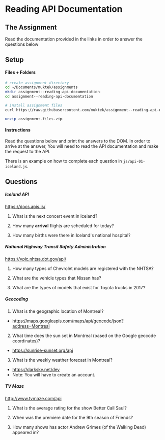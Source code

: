 # Reading API Documentation

## The Assignment

Read the documentation provided in the links in order to answer the questions below

## Setup

#### Files + Folders
```sh
# create assignment directory
cd ~/Documents/muktek/assignments
mkdir assignment--reading-api-documentation
cd assignment--reading-api-documentation

# install assignment files
curl https://raw.githubusercontent.com/muktek/assignment--reading-api-documentation/master/assignment-files.zip > assignment-files.zip

unzip assignment-files.zip
```

#### Instructions
Read the questions below and print the answers to the DOM. In order to arrive at the answer, You will need to read the API documentation and make the request to the API.

There is an example on how to complete each question in `js/api-01-iceland.js`.


## Questions

##### Iceland API
https://docs.apis.is/

1.  What is the next concert event in Iceland?

2.  How many **arrival** flights are scheduled for today?

3.  How many births were there in Iceland's national hospital?


##### National Highway Transit Safety Administration
https://vpic.nhtsa.dot.gov/api/

1. How many types of Chevrolet models are registered with the NHTSA?

2. What are the vehicle types that Nissan has?

3. What are the types of models that exist for Toyota trucks in 2017?


##### Geocoding
1. What is the geographic location of Montreal?
  - https://maps.googleapis.com/maps/api/geocode/json?address=Montreal

2. What time does the sun set in Montreal (based on the Google geocode coordinates)?
  - https://sunrise-sunset.org/api

3. What is the weekly weather forecast in Montreal?
  - https://darksky.net/dev
  - Note: You will have to create an account.


##### TV Maze
http://www.tvmaze.com/api

1. What is the average rating for the show Better Call Saul?

2. When was the premiere date for the 9th season of Friends?

3. How many shows has actor Andrew Grimes (of the Walking Dead) appeared in?
